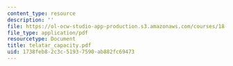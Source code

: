 ```yaml
---
content_type: resource
description: ''
file: https://ol-ocw-studio-app-production.s3.amazonaws.com/courses/18-996-random-matrix-theory-and-its-applications-spring-2004/1738feb82c3c51937590ab882fc69473_telatar_capacity.pdf
file_type: application/pdf
resourcetype: Document
title: telatar_capacity.pdf
uid: 1738feb8-2c3c-5193-7590-ab882fc69473
---
```

